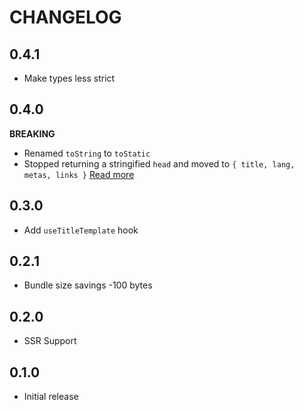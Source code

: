 # CHANGELOG

## 0.4.1

- Make types less strict

## 0.4.0

**BREAKING**

- Renamed `toString` to `toStatic`
- Stopped returning a stringified `head` and moved to `{ title, lang, metas, links }` [Read more](./README.md#SSR)

## 0.3.0

- Add `useTitleTemplate` hook

## 0.2.1

- Bundle size savings -100 bytes

## 0.2.0

- SSR Support

## 0.1.0

- Initial release
